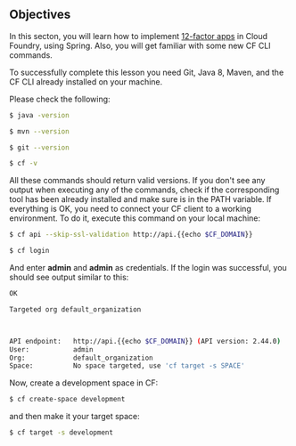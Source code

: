 ## Objectives

In this secton, you will learn how to implement [12-factor apps](http://12factor.net/) in Cloud Foundry, using Spring.
Also, you will get familiar with some new CF CLI commands.

To successfully complete this lesson you need Git, Java 8, Maven, and the CF CLI already installed on your machine.

Please check the following:
```sh
$ java -version
```
```sh
$ mvn --version
```
```sh
$ git --version
```
```sh
$ cf -v
```

All these commands should return valid versions. If you don't see any output when executing any of the commands, check if the corresponding tool has been already installed and make sure is in the PATH variable.
If everything is OK, you need to connect your CF client to a working environment. To do it, execute this command on your local machine:
```sh
$ cf api --skip-ssl-validation http://api.{{echo $CF_DOMAIN}}
```
```sh
$ cf login
```
And enter **admin** and **admin** as credentials. If the login was successful, you should see output similar to this:
```sh
OK

Targeted org default_organization



API endpoint:   http://api.{{echo $CF_DOMAIN}} (API version: 2.44.0)
User:           admin
Org:            default_organization
Space:          No space targeted, use 'cf target -s SPACE'
```

Now, create a development space in CF:
```sh
$ cf create-space development
```
and then make it your target space:
```sh
$ cf target -s development
```
